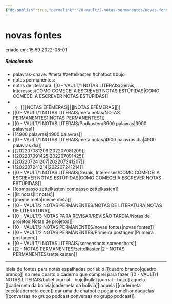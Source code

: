 ```yaml
---
{"dg-publish":true,"permalink":"/0-vault/2-notas-permanentes/novas-fontes/","tags":["permanente","meta","zettelkasten","chatbot","bujo"],"dgHomeLink":true,"dgShowLocalGraph":true,"dgShowFileTree":true,"dgEnableSearch":true}
---
```


# novas fontes
criado em: 15:59 2022-08-01

##### Relacionado
- palavras-chave: #meta #zettelkasten #chatbot #bujo 
- notas permanentes: 
- notas de literatura: [[0 - VAULT/1 NOTAS LITERAIS/Gerais, Interesses/COMO COMECEI A ESCREVER NOTAS ESTÚPIDAS\|COMO COMECEI A ESCREVER NOTAS ESTÚPIDAS]]
- - [[🍃NOTAS EFÊMERAS🍄\|🍃NOTAS EFÊMERAS🍄]]
- [[0 - VAULT/1 NOTAS LITERAIS/meta notas/NOTAS PERMANENTES1\|NOTAS PERMANENTES1]]
- [[0 - VAULT/1 NOTAS LITERAIS/Podkasten/3900 palavras\|3900 palavras]]
- [[4900 palavras\|4900 palavras]]
- [[0 - VAULT/1 NOTAS LITERAIS/meta notas/4900 palavras dia\|4900 palavras dia]]
- [[202207081209\|202207081209]]
- [[202207091425\|202207091425]]
- [[202207241207\|202207241207]]
- [[202207241214\|202207241214]]
- [[0 - VAULT/1 NOTAS LITERAIS/Gerais, Interesses/COMO COMECEI A ESCREVER NOTAS ESTÚPIDAS\|COMO COMECEI A ESCREVER NOTAS ESTÚPIDAS]]
- [[compasso zettelkasten\|compasso zettelkasten]]
- [[lit notas\|lit notas]]
- [[meme meta\|meme meta]]
- [[0 - VAULT/2 NOTAS PERMANENTES/NOTAS DE LITERATURA\|NOTAS DE LITERATURA]]
- [[0 - VAULT/3 NOTAS PARA REVISAR/REVISÃO TARDIA/Notas de projetos\|Notas de projetos]]
- [[0 - VAULT/2 NOTAS PERMANENTES/novas fontes\|novas fontes]]
- [[0 - VAULT/2 NOTAS PERMANENTES/Primeira postagem\|Primeira postagem]]
- [[0 - VAULT/1 NOTAS LITERAIS/screenshots\|screenshots]]
- [[2 - NOTAS PERMANENTES/zettelkasten\|2 - NOTAS PERMANENTES/zettelkasten]]

---
Ideia de fontes para notas espalhadas por aí: 
o [[quadro branco\|quadro branco]] no meu quarto
o caderno que comprei para fazer [[0 - VAULT/1 NOTAS LITERAIS/bullet journal - bujo\|bullet journal - bujo]]
aquela [[caderneta da bolivia\|caderneta da bolivia]]
aquela [[caderneta ecco\|caderneta ecco]]
dar uma de chatbot e pegar o melhor daquelas [[conversas no grupo podcast\|conversas no grupo podcast]].
